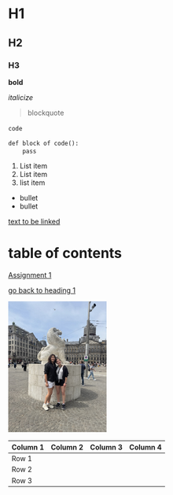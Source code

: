 # H1
## H2
### H3

**bold**

*italicize*

> blockquote

`code`

```
def block of code():
    pass
```

1. List item
2. List item
3. list item

- bullet
- bullet

[text to be linked](https://google.com)

# table of contents

[Assignment 1](assignments/assignment1.md)

[go back to heading 1](#H1)

<img src="assets/kailey.jpeg" alt="alt text" width="200" />

| Column 1 | Column 2 | Column 3 | Column 4 |
|----------|----------|----------|----------|
| Row 1    |          |          |          |
| Row 2    |          |          |          |
| Row 3    |          |          |          |
